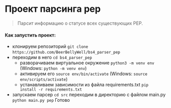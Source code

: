# Проект парсинга pep

>Парсит информацию о статусе всех существующих PEP.

#### Как запустить проект:

+ клонируем репозиторий `git clone`
`https://github.com/BeerBellyWell/bs4_parser_pep`
+ переходим в него `cd bs4_parser_pep`
    + разворачиваем виртуальное окружение
    `python3 -m venv env` (Windows: `python -m venv env`)
    + активируем его
    `source env/bin/activate` (Windows: `source env/scripts/activate`)
    + устанавливаем зависимости из файла requirements.txt
    `pip install -r requirements.txt`
+ запускаем парсер
`cd src` переходим в директорию с файлом main.py
`python main.py pep`
Готово
